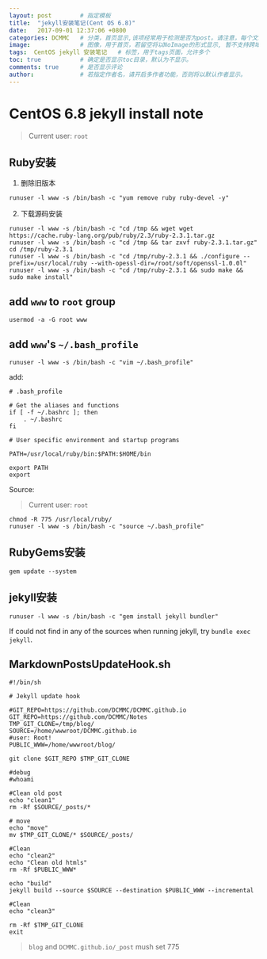 ```yaml
---
layout: post        # 指定模板
title:  "jekyll安装笔记(Cent OS 6.8)"
date:   2017-09-01 12:37:06 +0800
categories: DCMMC   # 分类，首页显示,该项经常用于检测是否为post。请注意，每个文章仅支持一个分类。
image:              # 图像，用于首页，若留空将以NoImage的形式显示, 暂不支持跨域图像。
tags:  CentOS jekyll 安装笔记   # 标签，用于tags页面，允许多个
toc: true           # 确定是否显示toc目录，默认为不显示。
comments: true      # 是否显示评论
author:             # 若指定作者名，请开启多作者功能，否则将以默认作者显示。
---
```


# CentOS 6.8 jekyll install note

> Current user: `root`

## Ruby安装

1. 删除旧版本

```
runuser -l www -s /bin/bash -c "yum remove ruby ruby-devel -y"
```

2. 下载源码安装

```
runuser -l www -s /bin/bash -c "cd /tmp && wget wget https://cache.ruby-lang.org/pub/ruby/2.3/ruby-2.3.1.tar.gz
runuser -l www -s /bin/bash -c "cd /tmp && tar zxvf ruby-2.3.1.tar.gz"
cd /tmp/ruby-2.3.1
runuser -l www -s /bin/bash -c "cd /tmp/ruby-2.3.1 && ./configure --prefix=/usr/local/ruby --with-opessl-dir=/root/soft/openssl-1.0.0l"
runuser -l www -s /bin/bash -c "cd /tmp/ruby-2.3.1 && sudo make && sudo make install"
```

## add `www` to `root` group

```
usermod -a -G root www
```

## add `www`'s `~/.bash_profile`

```
runuser -l www -s /bin/bash -c "vim ~/.bash_profile"
```

add:

```
# .bash_profile

# Get the aliases and functions
if [ -f ~/.bashrc ]; then
	. ~/.bashrc
fi

# User specific environment and startup programs

PATH=/usr/local/ruby/bin:$PATH:$HOME/bin

export PATH
export
```

Source:

> Current user: `root`

```
chmod -R 775 /usr/local/ruby/
runuser -l www -s /bin/bash -c "source ~/.bash_profile"
```


## RubyGems安装

```
gem update --system
```

## jekyll安装

```
runuser -l www -s /bin/bash -c "gem install jekyll bundler"
```
If could not find in any of the sources when running jekyll, try `bundle exec jekyll`.

## MarkdownPostsUpdateHook.sh

```
#!/bin/sh

# Jekyll update hook

#GIT_REPO=https://github.com/DCMMC/DCMMC.github.io
GIT_REPO=https://github.com/DCMMC/Notes
TMP_GIT_CLONE=/tmp/blog/
SOURCE=/home/wwwroot/DCMMC.github.io
#user: Root!
PUBLIC_WWW=/home/wwwroot/blog/

git clone $GIT_REPO $TMP_GIT_CLONE

#debug
#whoami

#Clean old post
echo "clean1"
rm -Rf $SOURCE/_posts/*

# move
echo "move"
mv $TMP_GIT_CLONE/* $SOURCE/_posts/

#Clean
echo "clean2"
echo "Clean old htmls"
rm -Rf $PUBLIC_WWW*

echo "build"
jekyll build --source $SOURCE --destination $PUBLIC_WWW --incremental

#Clean
echo "clean3"

rm -Rf $TMP_GIT_CLONE
exit
```

> `blog` and `DCMMC.github.io/_post` mush set 775